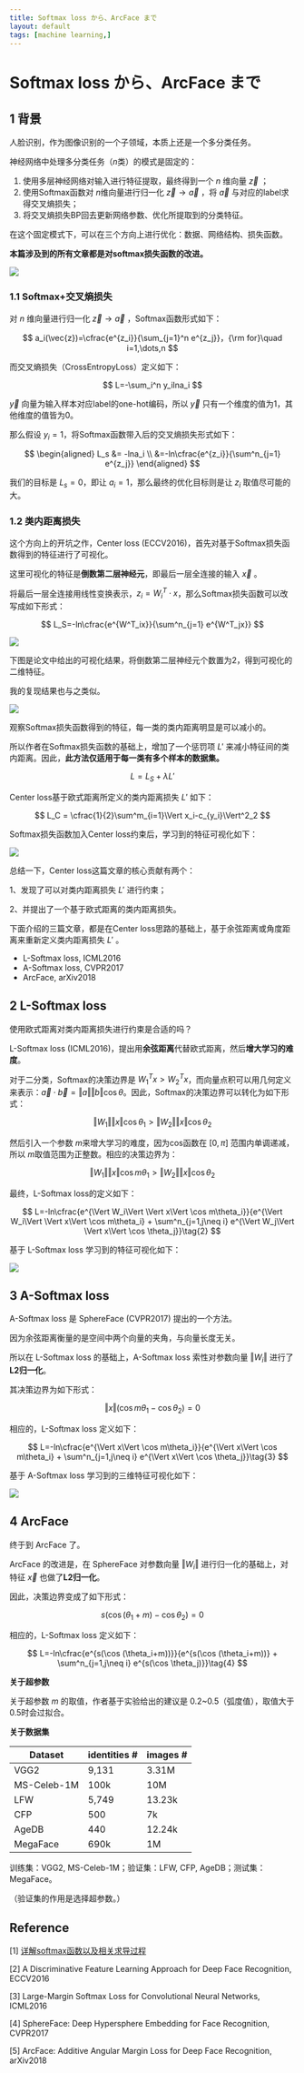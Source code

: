 ```yaml
---
title: Softmax loss から、ArcFace まで
layout: default
tags: [machine learning,]
---
```


# Softmax loss から、ArcFace まで

## 1 背景

人脸识别，作为图像识别的一个子领域，本质上还是一个多分类任务。

神经网络中处理多分类任务（$n​$类）的模式是固定的：

1. 使用多层神经网络对输入进行特征提取，最终得到一个 $n​$ 维向量 $\vec{z}​$ ；
2. 使用Softmax函数对 $n​$ 维向量进行归一化 $\vec{z} \rightarrow \vec{a}​$ ，将 $\vec{a}​$ 与对应的label求得交叉熵损失；
3. 将交叉熵损失BP回去更新网络参数、优化所提取到的分类特征。

在这个固定模式下，可以在三个方向上进行优化：数据、网络结构、损失函数。

**本篇涉及到的所有文章都是对softmax损失函数的改进。**

![](/img/the_last_fc_layer1.jpg)

### 1.1 Softmax+交叉熵损失

对 $n$ 维向量进行归一化 $\vec{z} \rightarrow \vec{a}$ ，Softmax函数形式如下：

$$
a_i(\vec{z})=\cfrac{e^{z_i}}{\sum_{j=1}^n e^{z_j}}，{\rm for}\quad i=1,\dots,n
$$

而交叉熵损失（CrossEntropyLoss）定义如下：

$$
L=-\sum_i^n y_ilna_i
$$

$\vec{y}$ 向量为输入样本对应label的one-hot编码，所以 $\vec{y}$ 只有一个维度的值为1，其他维度的值皆为0。

那么假设 $y_i=1$，将Softmax函数带入后的交叉熵损失形式如下：

$$
\begin{aligned}
L_s &= -lna_i \\
&=-ln\cfrac{e^{z_i}}{\sum^n_{j=1} e^{z_j}}
\end{aligned}
$$

我们的目标是 $L_s=0$，即让 $a_i=1$，那么最终的优化目标则是让 $z_i$ 取值尽可能的大。

### 1.2 类内距离损失

这个方向上的开坑之作，Center loss (ECCV2016)，首先对基于Softmax损失函数得到的特征进行了可视化。

这里可视化的特征是**倒数第二层神经元**，即最后一层全连接的输入 $\vec{x}$ 。

将最后一层全连接用线性变换表示，$z_i=W^T_i \cdot x$，那么Softmax损失函数可以改写成如下形式：

$$
L_S=-ln\cfrac{e^{W^T_ix}}{\sum^n_{j=1} e^{W^T_jx}}
$$

![](/img/the_last_fc_layer2.jpg)

下图是论文中给出的可视化结果，将倒数第二层神经元个数置为2，得到可视化的二维特征。

我的复现结果也与之类似。

![](/img/softmax_loss.PNG)



观察Softmax损失函数得到的特征，每一类的类内距离明显是可以减小的。

所以作者在Softmax损失函数的基础上，增加了一个惩罚项 $L'$ 来减小特征间的类内距离。因此，**此方法仅适用于每一类有多个样本的数据集。**

$$
L = L_S + \lambda L'\tag{1}
$$

Center loss基于欧式距离所定义的类内距离损失 $L'$ 如下：

$$
L_C = \cfrac{1}{2}\sum^m_{i=1}\Vert x_i-c_{y_i}\Vert^2_2
$$

Softmax损失函数加入Center loss约束后，学习到的特征可视化如下：

![](/img/softmax_center_loss.PNG)

总结一下，Center loss这篇文章的核心贡献有两个：

1、发现了可以对类内距离损失 $L'​$ 进行约束；

2、并提出了一个基于欧式距离的类内距离损失。



下面介绍的三篇文章，都是在Center loss思路的基础上，基于余弦距离或角度距离来重新定义类内距离损失 $L'​$ 。

- L-Softmax loss, ICML2016
- A-Softmax loss, CVPR2017
- ArcFace, arXiv2018

## 2 L-Softmax loss

使用欧式距离对类内距离损失进行约束是合适的吗？

L-Softmax loss (ICML2016)，提出用**余弦距离**代替欧式距离，然后**增大学习的难度**。

对于二分类，Softmax的决策边界是 $W^T_1x>W^T_2x​$，而向量点积可以用几何定义来表示：$\vec{a} \cdot \vec{b}=\Vert a\Vert \Vert b\Vert \cos\theta​$。因此，Softmax的决策边界可以转化为如下形式：

$$
\Vert W_1\Vert \Vert x\Vert \cos\theta_1>\Vert W_2\Vert \Vert x\Vert \cos\theta_2
$$

然后引入一个参数 $m​$ 来增大学习的难度，因为cos函数在 $[0, \pi]​$ 范围内单调递减，所以 $m​$ 取值范围为正整数。相应的决策边界为：

$$
\Vert W_1\Vert \Vert x\Vert \cos m\theta_1>\Vert W_2\Vert \Vert x\Vert \cos\theta_2
$$

最终，L-Softmax loss的定义如下：

$$
L=-ln\cfrac{e^{\Vert W_i\Vert \Vert x\Vert \cos m\theta_i}}{e^{\Vert W_i\Vert \Vert x\Vert \cos m\theta_i} + \sum^n_{j=1,j\neq i} e^{\Vert W_j\Vert \Vert x\Vert \cos \theta_j}}\tag{2}
$$

基于 L-Softmax  loss 学习到的特征可视化如下：

![](/img/L_Softmax_loss.PNG)

## 3 A-Softmax loss

A-Softmax loss 是 SphereFace (CVPR2017) 提出的一个方法。

因为余弦距离衡量的是空间中两个向量的夹角，与向量长度无关。

所以在 L-Softmax loss 的基础上，A-Softmax loss 索性对参数向量 $\Vert W_i\Vert$ 进行了**L2归一化**。

其决策边界为如下形式：

$$
\Vert x\Vert(\cos m\theta_1-\cos\theta_2)=0
$$

相应的，L-Softmax loss 定义如下：

$$
L=-ln\cfrac{e^{\Vert x\Vert \cos m\theta_i}}{e^{\Vert x\Vert \cos m\theta_i} + \sum^n_{j=1,j\neq i} e^{\Vert x\Vert \cos \theta_j}}\tag{3}
$$

基于 A-Softmax  loss 学习到的三维特征可视化如下：

![](/img/A_Softmax_loss.PNG)

## 4 ArcFace

终于到 ArcFace 了。

ArcFace 的改进是，在 SphereFace 对参数向量 $\Vert W_i\Vert$ 进行归一化的基础上，对特征 $\vec{x}$ 也做了**L2归一化**。

因此，决策边界变成了如下形式：

$$
s(\cos(\theta_1+m)-\cos \theta_2)=0
$$

相应的，L-Softmax loss 定义如下：

$$
L=-ln\cfrac{e^{s(\cos (\theta_i+m))}}{e^{s(\cos (\theta_i+m))} + \sum^n_{j=1,j\neq i} e^{s(\cos \theta_j)}}\tag{4}
$$

**关于超参数**

关于超参数 $m$ 的取值，作者基于实验给出的建议是 0.2~0.5（弧度值），取值大于0.5时会过拟合。

**关于数据集**


| Dataset     | identities # | images # |
| ----------- | ------------ | -------- |
| VGG2        | 9,131        | 3.31M    |
| MS-Celeb-1M | 100k         | 10M      |
| LFW         | 5,749        | 13.23k   |
| CFP         | 500          | 7k       |
| AgeDB       | 440          | 12.24k   |
| MegaFace    | 690k         | 1M       |

训练集：VGG2, MS-Celeb-1M；验证集：LFW, CFP, AgeDB；测试集：MegaFace。

（验证集的作用是选择超参数。）

## Reference

\[1] [详解softmax函数以及相关求导过程](https://zhuanlan.zhihu.com/p/25723112)

\[2] A Discriminative Feature Learning Approach for Deep Face Recognition, ECCV2016

\[3] Large-Margin Softmax Loss for Convolutional Neural Networks, ICML2016

\[4] SphereFace: Deep Hypersphere Embedding for Face Recognition, CVPR2017

\[5] ArcFace: Additive Angular Margin Loss for Deep Face Recognition, arXiv2018

